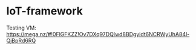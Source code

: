 # IoT-framework

Testing VM: https://mega.nz/#!0FlGFKZZ!Ov7DXq97DQIwd8BDgyidt6NCRWyUhA84l-QjBpRd6RQ
